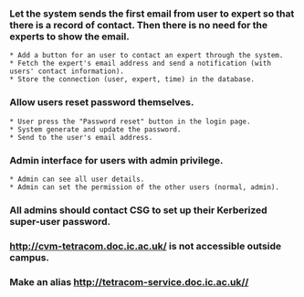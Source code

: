 ### Let the system sends the first email from user to expert so that there is a record of contact. Then there is no need for the experts to show the email.
	* Add a button for an user to contact an expert through the system.
	* Fetch the expert's email address and send a notification (with users' contact information).
	* Store the connection (user, expert, time) in the database.

### Allow users reset password themselves.
	* User press the "Password reset" button in the login page.
	* System generate and update the password.
	* Send to the user's email address.

### Admin interface for users with admin privilege.
	* Admin can see all user details.
	* Admin can set the permission of the other users (normal, admin).

### All admins should contact CSG to set up their Kerberized super-user password.

### http://cvm-tetracom.doc.ic.ac.uk/ is not accessible outside campus.

### Make an alias http://tetracom-service.doc.ic.ac.uk//
